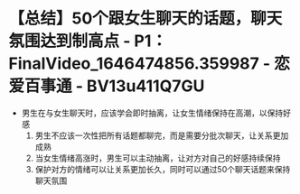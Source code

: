 # 【总结】50个跟女生聊天的话题，聊天氛围达到制高点 - P1：FinalVideo_1646474856.359987 - 恋爱百事通 - BV13u411Q7GU

-   男生在与女生聊天时，应该学会即时抽离，让女生情绪保持在高潮，以保持好感
    1.  男生不应该一次性把所有话题都聊完，而是需要分批次聊天，让关系更加成熟
    2.  当女生情绪高涨时，男生可以主动抽离，让对方对自己的好感持续保持
    3.  保护对方的情绪可以让关系更加长久，同时可以通过50个聊天话题来保持聊天氛围